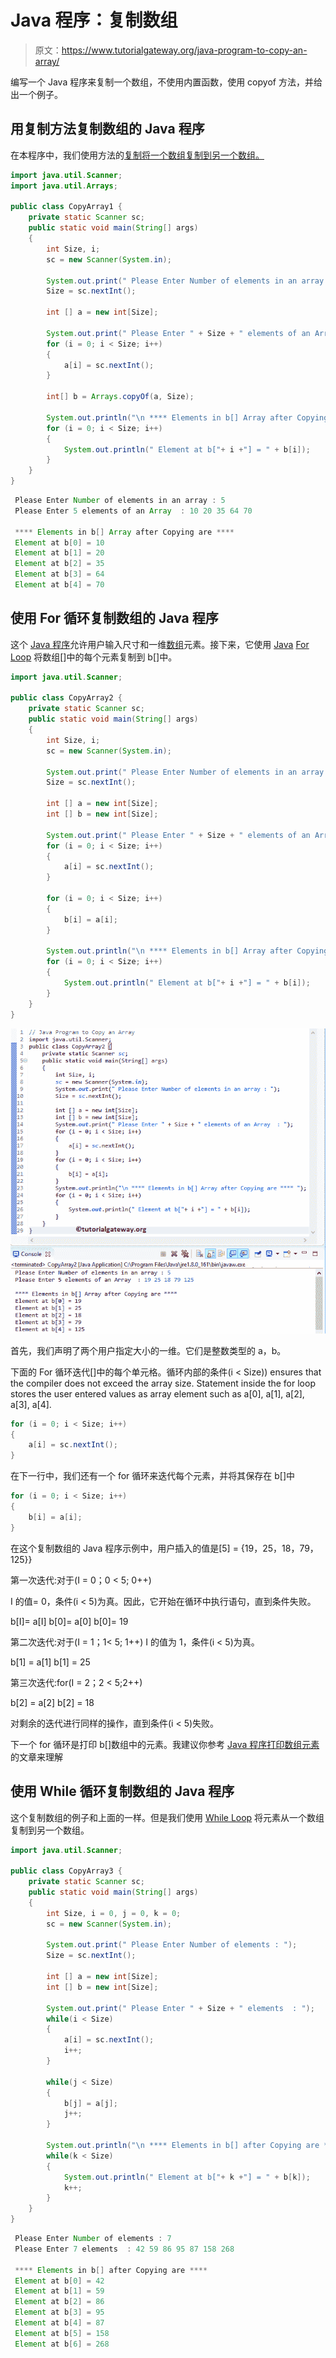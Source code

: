 # Java 程序：复制数组

> 原文：<https://www.tutorialgateway.org/java-program-to-copy-an-array/>

编写一个 Java 程序来复制一个数组，不使用内置函数，使用 copyof 方法，并给出一个例子。

## 用复制方法复制数组的 Java 程序

在本程序中，我们使用方法的[复制将一个数组复制到另一个数组。](https://www.tutorialgateway.org/java-arrays-copyof-method/)

```java
import java.util.Scanner;
import java.util.Arrays;

public class CopyArray1 {
	private static Scanner sc;
	public static void main(String[] args) 
	{
		int Size, i;
		sc = new Scanner(System.in);

		System.out.print(" Please Enter Number of elements in an array : ");
		Size = sc.nextInt();	

		int [] a = new int[Size];

		System.out.print(" Please Enter " + Size + " elements of an Array  : ");
		for (i = 0; i < Size; i++)
		{
			a[i] = sc.nextInt();
		}   

		int[] b = Arrays.copyOf(a, Size);

		System.out.println("\n **** Elements in b[] Array after Copying are **** ");
		for (i = 0; i < Size; i++)
		{
			System.out.println(" Element at b["+ i +"] = " + b[i]);
		}
	}
}
```

```java
 Please Enter Number of elements in an array : 5
 Please Enter 5 elements of an Array  : 10 20 35 64 70

 **** Elements in b[] Array after Copying are **** 
 Element at b[0] = 10
 Element at b[1] = 20
 Element at b[2] = 35
 Element at b[3] = 64
 Element at b[4] = 70
```

## 使用 For 循环复制数组的 Java 程序

这个 [Java 程序](https://www.tutorialgateway.org/learn-java-programs/)允许用户输入尺寸和一维[数组](https://www.tutorialgateway.org/java-array/)元素。接下来，它使用 [Java](https://www.tutorialgateway.org/java-tutorial/) [For Loop](https://www.tutorialgateway.org/java-for-loop/) 将数组[]中的每个元素复制到 b[]中。

```java
import java.util.Scanner;

public class CopyArray2 {
	private static Scanner sc;
	public static void main(String[] args) 
	{
		int Size, i;
		sc = new Scanner(System.in);

		System.out.print(" Please Enter Number of elements in an array : ");
		Size = sc.nextInt();	

		int [] a = new int[Size];
		int [] b = new int[Size];

		System.out.print(" Please Enter " + Size + " elements of an Array  : ");
		for (i = 0; i < Size; i++)
		{
			a[i] = sc.nextInt();
		}   

		for (i = 0; i < Size; i++)
		{
			b[i] = a[i];
		} 

		System.out.println("\n **** Elements in b[] Array after Copying are **** ");
		for (i = 0; i < Size; i++)
		{
			System.out.println(" Element at b["+ i +"] = " + b[i]);
		}
	}
}
```

![Java Program to Copy an Array 2](img/b678d31d26b5bd912d17b6ee6353949f.png)

首先，我们声明了两个用户指定大小的一维。它们是整数类型的 a，b。

下面的 For 循环迭代[]中的每个单元格。循环内部的条件(i < Size)) ensures that the compiler does not exceed the array size. Statement inside the for loop stores the user entered values as array element such as a[0], a[1], a[2], a[3], a[4].

```java
for (i = 0; i < Size; i++)
{
	a[i] = sc.nextInt();
}
```

在下一行中，我们还有一个 for 循环来迭代每个元素，并将其保存在 b[]中

```java
for (i = 0; i < Size; i++)
{
	b[i] = a[i];
}
```

在这个复制数组的 Java 程序示例中，用户插入的值是[5] = {19，25，18，79，125}}

第一次迭代:对于(I = 0；0 < 5; 0++)

I 的值= 0，条件(i < 5)为真。因此，它开始在循环中执行语句，直到条件失败。

b[I]= a[I]
b[0]= a[0]
b[0]= 19

第二次迭代:对于(I = 1；1< 5; 1++)
I 的值为 1，条件(i < 5)为真。

b[1] = a[1]
b[1] = 25

第三次迭代:for(I = 2；2 < 5;2++)

b[2] = a[2]
b[2] = 18

对剩余的迭代进行同样的操作，直到条件(i < 5)失败。

下一个 for 循环是打印 b[]数组中的元素。我建议你参考 [Java 程序打印数组元素](https://www.tutorialgateway.org/java-program-to-print-array-elements/)的文章来理解

## 使用 While 循环复制数组的 Java 程序

这个复制数组的例子和上面的一样。但是我们使用 [While Loop](https://www.tutorialgateway.org/java-while-loop/) 将元素从一个数组复制到另一个数组。

```java
import java.util.Scanner;

public class CopyArray3 {
	private static Scanner sc;
	public static void main(String[] args) 
	{
		int Size, i = 0, j = 0, k = 0;
		sc = new Scanner(System.in);

		System.out.print(" Please Enter Number of elements : ");
		Size = sc.nextInt();	

		int [] a = new int[Size];
		int [] b = new int[Size];

		System.out.print(" Please Enter " + Size + " elements  : ");
		while(i < Size)
		{
			a[i] = sc.nextInt();
			i++;
		}   

		while(j < Size)
		{
			b[j] = a[j];
			j++;
		} 

		System.out.println("\n **** Elements in b[] after Copying are **** ");
		while(k < Size)
		{
			System.out.println(" Element at b["+ k +"] = " + b[k]);
			k++;
		}
	}
}
```

```java
 Please Enter Number of elements : 7
 Please Enter 7 elements  : 42 59 86 95 87 158 268

 **** Elements in b[] after Copying are **** 
 Element at b[0] = 42
 Element at b[1] = 59
 Element at b[2] = 86
 Element at b[3] = 95
 Element at b[4] = 87
 Element at b[5] = 158
 Element at b[6] = 268
```